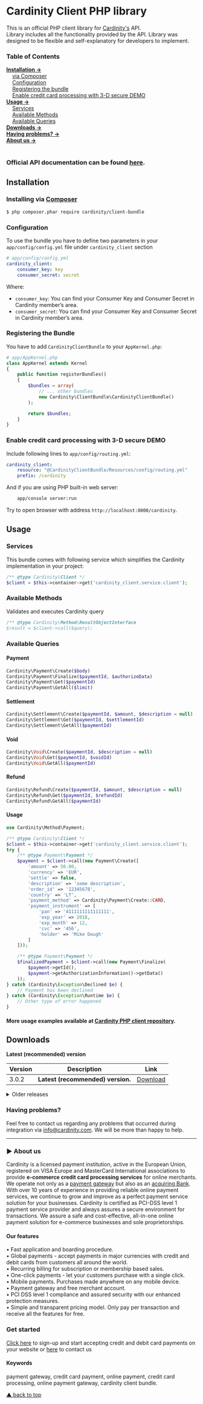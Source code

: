 # Cardinity Client PHP library

This is an official PHP client library for <a href="https://developers.cardinity.com/api/v1/">Cardinity's</a> API.<br>
Library includes all the functionality provided by the API. Library was designed to be flexible and self-explanatory for developers to implement.

### Table of Contents  
[<b>Installation →</b>](#installation)   
      [via Composer](#installing-via-composer)   
      [Configuration](#configuration)  
      [Registering the bundle](#registering-the-bundle)  
      [Enable credit card processing with 3-D secure DEMO](#Enable-credit-card-processing-with-3-D-secure-DEMO)             
[<b>Usage →</b>](#usage)   
      [Services](#services)   
      [Available Methods](#available-methods)  
      [Available Queries](#available-queries)            
 [<b>Downloads →</b>](#downloads)<br>
 [<b>Having problems? →</b>](#having-problems)<br>
 [<b>About us →</b>](#-aboutus)<br>     
<a name="headers"/>  
### Official API documentation can be found [here](https://developers.cardinity.com/api/v1/).

## Installation
### Installing via [Composer](https://getcomposer.org)
```bash
$ php composer.phar require cardinity/client-bundle
```

### Configuration
To use the bundle you have to define two parameters in your `app/config/config.yml` file under `cardinity_client` section
```yaml
# app/config/config.yml
cardinity_client:
    consumer_key: key
    consumer_secret: secret
```

Where:
-   `consumer_key`: You can find your Consumer Key and Consumer Secret in Cardinity member’s area.
-   `consumer_secret`: You can find your Consumer Key and Consumer Secret in Cardinity member’s area.

### Registering the Bundle
You have to add `CardinityClientBundle` to your `AppKernel.php`:
```php
# app/AppKernel.php
class AppKernel extends Kernel
{
    public function registerBundles()
    {
        $bundles = array(
            // ... other bundles
            new Cardinity\ClientBundle\CardinityClientBundle()
        );

        return $bundles;
    }
}
```

### Enable credit card processing with 3-D secure DEMO
Include following lines to `app/config/routing.yml`:

```yaml
cardinity_client:
    resource: "@CardinityClientBundle/Resources/config/routing.yml"
    prefix: /cardinity
```

And if you are using PHP built-in web server:
```bash
    app/console server:run
```

Try to open browser with address `http://localhost:8000/cardinity`.

## Usage
### Services
This bundle comes with following service which simplifies the
Cardinity implementation in your project:
```php
/** @type Cardinity\Client */
$client = $this->container->get('cardinity_client.service.client');
```

### Available Methods
Validates and executes Cardinity query
```php
/** @type Cardinity\Method\ResultObjectInterface
$result = $client->call($query);
```

### Available Queries

#### Payment
```php
Cardinity\Payment\Create($body)
Cardinity\Payment\Finalize($paymentId, $authorizeData)
Cardinity\Payment\Get($paymentId)
Cardinity\Payment\GetAll($limit)
```

#### Settlement
```php
Cardinity\Settlement\Create($paymentId, $amount, $description = null)
Cardinity\Settlement\Get($paymentId, $settlementId)
Cardinity\Settlement\GetAll($paymentId)
```

#### Void
```php
Cardinity\Void\Create($paymentId, $description = null)
Cardinity\Void\Get($paymentId, $voidId)
Cardinity\Void\GetAll($paymentId)
```

#### Refund
```php
Cardinity\Refund\Create($paymentId, $amount, $description = null)
Cardinity\Refund\Get($paymentId, $refundId)
Cardinity\Refund\GetAll($paymentId)
```

#### Usage
```php
use Cardinity\Method\Payment;

/** @type Cardinity\Client */
$client = $this->container->get('cardinity_client.service.client');
try {
    /** @type Payment\Payment */
    $payment = $client->call(new Payment\Create([
        'amount' => 50.00,
        'currency' => 'EUR',
        'settle' => false,
        'description' => 'some description',
        'order_id' => '12345678',
        'country' => 'LT',
        'payment_method' => Cardinity\Payment\Create::CARD,
        'payment_instrument' => [
            'pan' => '4111111111111111',
            'exp_year' => 2018,
            'exp_month' => 12,
            'cvc' => '456',
            'holder' => 'Mike Dough'
        ]
    ]));

    /** @type Payment\Payment */
    $finalizedPayment = $client->call(new Payment\Finalize(
        $payment->getId(),
        $payment->getAuthorizationInformation()->getData()
    ));
} catch (Cardinity\Exception\Declined $e) {
    // Payment has been declined
} catch (Cardinity\Exception\Runtime $e) {
    // Other type of error happened
}
```

#### More usage examples available at [Cardinity PHP client repository](https://github.com/cardinity/cardinity-sdk-php).


## Downloads
<b>Latest (recommended) version</b>
  
| Version       | Description                                         |Link        |
| ------------- |-----------------------------------------------------|------------|
| 3.0.2         | <b>Latest (recommended) version.</b> | <a href="https://github.com/cardinity/cardinity-sdk-php/releases/tag/v3.0.2">Download</a> |

<details show>
  <summary>Older releases</summary>
   
| Version       | Description                                         |Link        |
| ------------- |-----------------------------------------------------|------------|
| 3.0.1 | Backword compatibility issue fix | <a href="https://github.com/cardinity/cardinity-sdk-php/releases/tag/v3.0.1">Download</a> |
| 3.0.0 | <b>Updated for 3D secure version 2</b><br><details show><summary>Added</summary>```threeDS2AuthorizationInformation``` property to ```Payment``` class<br>```getThreeds2data``` method to ```Payment``` class<br>```setThreeds2data``` method to ```Payment``` class<br>```isThreedsV1``` method to ```Payment``` class<br>```isThreedsV2``` method to ```Payment``` class<br>```getThreeDS2DataConstraints``` method to ```Create``` class<br>```getBrowserInfoConstraints``` method to ```Create``` class<br>```getAdressConstraints``` method to ```Create``` class<br>```getCardHolderInfoConstraints``` method to ```Create``` class<br>```buildElement``` method to ```Create``` class<br>```paymentId``` property to ```Finalize``` class<br>```finalizeKey``` property to ```Finalize``` class<br>```Method\Payment\ThreeDS2Data``` parameters<br>```Method\Payment\TreeDS2AthorizationInformation``` class</details><br><details show><summary>Changed</summary>Updated ```php``` to version 7.2.x<br>Updated ```symfony/validator``` to version 5.x<br>Updated ```phpspec/phpspec``` to version 6.2<br>Updated ```phpunit/phpunit``` to version 8.5<br>Updated ```symfony/yaml``` to version 4.4<br>Refactored ```Create``` class to build validation parameters using ```buildElement``` method<br>Updated ```getValidationConstraints``` method of ```Create``` class<br>Updated ```getPaymentInstrumentConstraints``` method of ```Create``` class<br>Updated ```__construct``` method of ```Finalize``` class<br>Updated ```getAttributes``` method of ```Finalize``` class<br>Updated ```getValidationConstraints``` method of ```Finalize``` class</details>| <a href="https://github.com/cardinity/cardinity-sdk-php/releases/tag/v3.0.0">Download</a> |
| 2.1.0 | Added: ```isDeclined``` method to ```Payment``` class <br> ```isApproved``` and ```isDeclined``` methods to Refund class. <br> ```isApproved``` and ```isDeclined``` methods to Settlement class. <br> ```isApproved``` and ```isDeclined``` methods to VoidPayment class. | <a href="https://github.com/cardinity/cardinity-sdk-php/releases/tag/v2.1.0">Download</a> |
| 2.0.0 | Changes:<br>- Renamed Cardinity\Method\Void to Cardinity\Method\VoidPayment<br>- Renamed Void.php to VoidPayment.php<br>Removed<br>- ResultObjectPropertyNotFound.php| <a href="https://github.com/cardinity/cardinity-sdk-php/releases/tag/v2.0.0">Download</a> |
| 1.1.1 | Allow Symfony Validator 4<br>Remove exception throw when response object changes | <a href="https://github.com/cardinity/cardinity-sdk-php/releases/tag/v1.1.1">Download</a> |
| 1.1.0 | Upgrade to Guzzle 6 | <a href="https://github.com/cardinity/cardinity-sdk-php/releases/tag/v1.1.0">Download</a> |
| 1.0.3 | Get all payments default limit | <a href="https://github.com/cardinity/cardinity-sdk-php/releases/tag/v1.0.3">Download</a> |
| 1.0.1         | Bug "Client::__construct() has too many arguments issue" fixed.  | <a href="https://github.com/cardinity/cardinity-sdk-php/releases/tag/v1.0.2">Download</a> |
| 1.0.1 | Bigfixes. Fixed issue found on PHP 5.4 | <a href="https://github.com/cardinity/cardinity-sdk-php/releases/tag/v1.0.1">Download</a>
</details>

### Having problems?  

Feel free to contact us regarding any problems that occurred during integration via info@cardinity.com. We will be more than happy to help.


-----

### ► About us
Cardinity is a licensed payment institution, active in the European Union, registered on VISA Europe and MasterCard International associations to provide <b>e-commerce credit card processing services</b> for online merchants. We operate not only as a <u>payment gateway</u> but also as an <u>acquiring Bank</u>. With over 10 years of experience in providing reliable online payment services, we continue to grow and improve as a perfect payment service solution for your businesses. Cardinity is certified as PCI-DSS level 1 payment service provider and always assures a secure environment for transactions. We assure a safe and cost-effective, all-in-one online payment solution for e-commerce businesses and sole proprietorships.<br>
#### Our features
• Fast application and boarding procedure.   
• Global payments - accept payments in major currencies with credit and debit cards from customers all around the world.   
• Recurring billing for subscription or membership based sales.  
• One-click payments - let your customers purchase with a single click.   
• Mobile payments. Purchases made anywhere on any mobile device.   
• Payment gateway and free merchant account.   
• PCI DSS level 1 compliance and assured security with our enhanced protection measures.   
• Simple and transparent pricing model. Only pay per transaction and receive all the features for free.
### Get started
<a href="https://cardinity.com/sign-up">Click here</a> to sign-up and start accepting credit and debit card payments on your website or <a href="https://cardinity.com/company/contact-us">here</a> to contact us 
#### Keywords
payment gateway, credit card payment, online payment, credit card processing, online payment gateway, cardinity client bundle.     

  
 [▲ back to top](#Cardinity-Client-PHP-Library)
